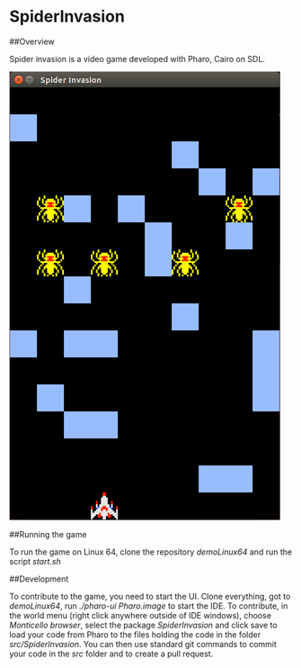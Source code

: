 # SpiderInvasion

##Overview

Spider invasion is a video game developed with Pharo, Cairo on SDL. 

![Picture of the game](game.png)

##Running the game

To run the game on Linux 64, clone the repository *demoLinux64* and run the script *start.sh*

##Development

To contribute to the game, you need to start the UI. Clone everything, got to *demoLinux64*, run *./pharo-ui Pharo.image* to start the IDE. To contribute, in the world menu (right click anywhere outside of IDE windows), choose *Monticello browser*, select the package *SpiderInvasion* and click save to load your code from Pharo to the files holding the code in the folder *src/SpiderInvasion*. You can then use standard git commands to commit your code in the *src* folder and to create a pull request.
